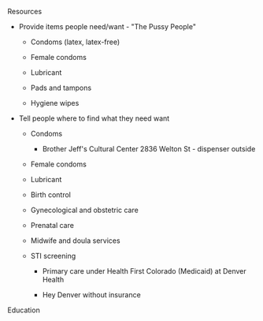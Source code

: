 ﻿Resources  

*   Provide items people need/want - "The Pussy People"
    
    *   Condoms (latex, latex-free)
        
    *   Female condoms
        
    *   Lubricant
        
    *   Pads and tampons
        
    *   Hygiene wipes
        
*   Tell people where to find what they need want
    
    *   Condoms
        
        *   Brother Jeff's Cultural Center 2836 Welton St - dispenser outside
            
    *   Female condoms
        
    *   Lubricant
        
    *   Birth control
        
    *   Gynecological and obstetric care
        
    *   Prenatal care
        
    *   Midwife and doula services
        
    *   STI screening
        
        *   Primary care under Health First Colorado (Medicaid) at Denver Health
            
        *   Hey Denver without insurance
            

Education
